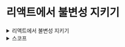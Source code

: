 # 리액트에서 불변성 지키기

<details>
<summary> 리액트에서 불변성 지키기 </summary>
<div markdown="1">

<b>불변성이란</b> : 메모리 영역에서 값이 변하지 않는 것 <br />
<b>리액트에서 왜 불편성?</b> : 리액트는 상태 업데이트를 하는 원리로 얕은 비교를 수행, 불변성을 지킴으로써 사이드 이펙트를 방지하고 효율적으로 상태를 업데이트 할 수 있도록 함. <br />
<b>불변성 지키는 법</b> : spread operator, map, filter, slice, reduce 메소드로 새로운 주소 값을 가진 객체를 생성하여 상태를 업데이트 !

</div>
</details>

<details>
<summary> 스코프 </summary>
<div markdown="1">
  참조 대상 식별자(identifier, 변수, 함수의 이름과 같이 어떤 대상을 다른 대상과 구분하여 식별할 수 있는 유일한 이름)를 찾아내기 위한 규칙이다. 자바스크립트는 이 규칙대로 식별자를 찾는다.
</div>
</details>
